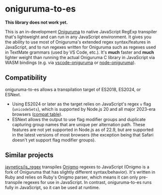 # oniguruma-to-es

**This library does not work yet.**

This is an in-development [Oniguruma](https://github.com/kkos/oniguruma) to native JavaScript RegExp transpiler that's lightweight and can run in any JavaScript environment. It gives you the ability to use most of Oniguruma's extended regex syntax/features in JavaScript, and to run regexes written for Oniguruma such as regexes used in TextMate grammars (used by VS Code, etc.). It's **much** faster and **much** lighter weight than running the actual Oniguruma C library in JavaScript via WASM bindings (e.g. via [vscode-oniguruma](https://github.com/microsoft/vscode-oniguruma) or [node-oniguruma](https://github.com/atom/node-oniguruma)).

## Compatibility

oniguruma-to-es allows a transpilation target of ES2018, ES2024, or ESNext.

- Using ES2024 or later as the target relies on JavaScript's regex `v` flag (`unicodeSets`), which is supported by Node.js 20 and all major 2023-era browsers ([compat table](https://caniuse.com/mdn-javascript_builtins_regexp_unicodesets)).
- ESNext allows the output to use flag modifier groups and duplicate capturing group names that are unique per alternation path. These features are not yet supported in Node.js as of 22.9, but are supported in the latest versions of most browsers (the exception being that Safari doesn't yet support flag modifier groups).

## Similar projects

[jaynetics/js_regex](https://github.com/jaynetics/js_regex) transpiles [Onigmo](https://github.com/k-takata/Onigmo) regexes to JavaScript (Onigmo is a fork of Oniguruma that has slightly different syntax/behavior). It's written in Ruby and relies on Ruby's Onigmo parser, which means it can only pre-transpile regexes for use in JavaScript. In contrast, oniguruma-to-es runs fully in JavaScript, so it can be used at runtime.
